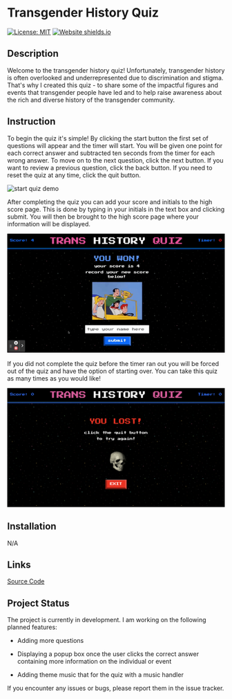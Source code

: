 # Transgender History Quiz
[![License: MIT](https://img.shields.io/badge/License-MIT-yellow.svg)](https://opensource.org/licenses/MIT) [![Website shields.io](https://img.shields.io/website-up-down-green-red/http/shields.io.svg)](http://shields.io/)

## Description 

Welcome to the transgender history quiz! Unfortunately, transgender history is often overlooked and underrepresented due to discrimination and stigma. That's why I created this quiz - to share some of the impactful figures and events that transgender people have led and to help raise awareness about the rich and diverse history of the transgender community.

## Instruction 

To begin the quiz it's simple! By clicking the start button the first set of questions will appear and the timer will start. You will be given one point for each correct answer and subtracted ten seconds from the timer for each wrong answer. To move on to the next question, click the next button. If you want to review a previous question, click the back button. If you need to reset the quiz at any time, click the quit button. 

![start quiz demo](assets/readme%20assets/start%20quiz.gif)

After completing the quiz you can add your score and initials to the high score page. This is done by typing in your initials in the text box and clicking submit. You will then be brought to the high score page where your information will be displayed.  

![adding your score demo](assets/readme%20assets/winner.gif)

If you did not complete the quiz before the timer ran out you will be forced out of the quiz and have the option of starting over. You can take this quiz as many times as you would like! 

![User lost page](assets/readme%20assets/loser%20page.png)
## Installation 

N/A

## Links

[Source Code](href="https://github.com/Gatewayss/gage-api-quiz")
## Project Status 

The project is currently in development. I am working on the following planned features:

- Adding more questions 

- Displaying a popup box once the user clicks the correct answer containing more information on the individual or event

- Adding theme music that for the quiz with a music handler 

If you encounter any issues or bugs, please report them in the issue tracker.